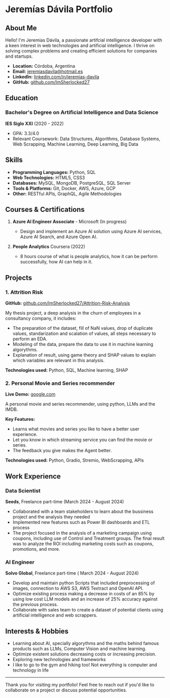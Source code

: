 # Jeremías Dávila Portfolio

## About Me

Hello! I'm Jeremías Dávila, a passionate artifcial intelligence developer with a keen interest in web technologies and artificial intelligence. I thrive on solving complex problems and creating efficient solutions for companies and startups.

- **Location:** Córdoba, Argentina
- **Email:** jeremiasdavila@hotmail.es
- **LinkedIn:** [linkedin.com/in/jeremias-davila](https://www.linkedin.com/in/jeremias-davila/)
- **GitHub:** [github.com/ImSherlocked27](https://github.com/ImSherlocked27)

## Education

### Bachelor's Degree on Artificial Intelligence and Data Science
**IES Siglo XXI** (2020 - 2022)
- GPA: 3.3/4.0
- Relevant Coursework: Data Structures, Algorithms, Database Systems, Web Scrapping, Machine Learning, Deep Learning, Big Data

## Skills

- **Programming Languages:** Python, SQL
- **Web Technologies:** HTML5, CSS3
- **Databases:** MySQL, MongoDB, PostgreSQL, SQL Server
- **Tools & Platforms:** Git, Docker, AWS, Azure, GCP
- **Other:** RESTful APIs, GraphQL, Agile Methodologies

## Courses & Certifications

1. **Azure AI Engineer Associate** - Microsoft (In progress)
   - Design and implement an Azure AI solution using Azure AI services, Azure AI Search, and Azure Open AI.

2. **People Analytics** Coursera (2022)
   - 8 hours course of what is people analytics, how it can be perform successfully, how AI can help in it.

## Projects

### 1. Attrition Risk
**GitHub:** [github.com/ImSherlocked27/Attrition-Risk-Analysis](https://github.com/ImSherlocked27/Attrition-Risk-Analysis)

My thesis project, a deep analysis in the churn of employees in a consultancy company, it includes:
- The preparation of the dataset, fill of NaN values, drop of duplicate values, standarization and scalation of values, all steps necessary to perform an EDA.
- Modeling of the data, prepare the data to use it in machine learning algorythms.
- Explanation of result, using game theory and SHAP values to explain which variables are relevant in this analysis.

**Technologies used:** Python, SQL, Machine learning, SHAP

### 2. Personal Movie and Series recommender
**Live Demo:** [google.com](google.com)

A personal movie and series recommender, using python, LLMs and the IMDB.

**Key Features:**
- Learns what movies and series you like to have a better user experience.
- Let you know in which streaming service you can find the movie or series.
- The feedback you give makes the Agent better.

**Technologies used:** Python, Gradio, Stremio, WebScrapping, APIs

## Work Experience

### Data Scientist
**Seeds**, Freelance part-time (March 2024 - August 2024)

- Collaborated with a team stakeholders to learn about the bussiness project and the analysis they needed
- Implemented new features such as Power BI dashboards and ETL process
- The project focused in the analysis of a marketing campaign using coupons, including use of Control and Treatment groups. The final result was to analyze the ROI including marketing costs such as coupons, promotions, and more.

### AI Engineer
**Solvo Global**, Freelance part-time ( March 2024 - August 2024)

- Develop and maintain python Scripts that included preprocessing of images, connection to AWS S3, AWS Textract and OpenAI API.
- Optimize existing process making a decrease in costs of an 85% by using low cost LLM models and an increase of 25% accuracy against the previous process.
- Collaborate with sales team to create a dataset of potential clients using artificial intelligence and web scrappers.

## Interests & Hobbies

- Learning about AI, specially algorythms and the maths behind famous products such as LLMs, Computer Vision and machine learning.
- Optimize existent solutions decreasing costs or increasing precision.
- Exploring new technologies and frameworks
- I like to go to the gym and hiking too! Not everything is computer and technology in life

---

Thank you for visiting my portfolio! Feel free to reach out if you'd like to collaborate on a project or discuss potential opportunities.
